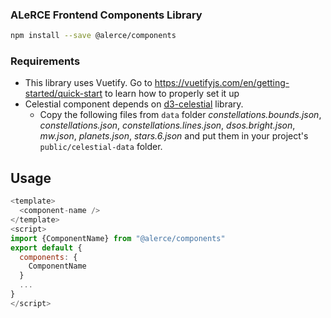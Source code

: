 ### ALeRCE Frontend Components Library

  ```bash
  npm install --save @alerce/components
  ```
  
### Requirements

- This library uses Vuetify. Go to https://vuetifyjs.com/en/getting-started/quick-start to learn how to properly set it up
- Celestial component depends on [d3-celestial](https://github.com/ofrohn/d3-celestial) library.
  + Copy the following files from `data` folder *constellations.bounds.json*, *constellations.json*, *constellations.lines.json*, *dsos.bright.json*, *mw.json*, *planets.json*, *stars.6.json* and put them in your project's `public/celestial-data` folder.

## Usage

```javascript
<template>
  <component-name />
</template>
<script>
import {ComponentName} from "@alerce/components"
export default {
  components: {
    ComponentName
  }
  ...
}
</script>
```
